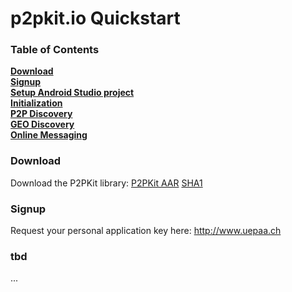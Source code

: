 # p2pkit.io Quickstart

### Table of Contents

**[Download](#download)**  
**[Signup](#signup)**  
**[Setup Android Studio project](#setup-android-studio-project)**  
**[Initialization](#initialization)**  
**[P2P Discovery](#p2p-discovery)**  
**[GEO Discovery](#geo-discovery)**  
**[Online Messaging](#online-messaging)**  

### Download

Download the P2PKit library: [P2PKit AAR](http://p2pkit.io/maven2/ch/uepaa/p2p/p2pkit-android/VERSION/p2pkit-android-VERSION.aar) [SHA1](http://p2pkit.io/maven2/ch/uepaa/p2p/p2pkit-android/VERSION/p2pkit-android-VERSION.aar.sha1)

### Signup

Request your personal application key here: http://www.uepaa.ch

### tbd

...
